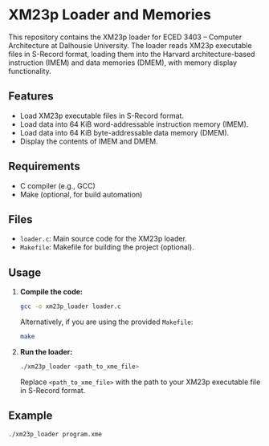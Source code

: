 # XM23p Loader and Memories

This repository contains the XM23p loader for ECED 3403 – Computer Architecture at Dalhousie University. The loader reads XM23p executable files in S-Record format, loading them into the Harvard architecture-based instruction (IMEM) and data memories (DMEM), with memory display functionality.

## Features

- Load XM23p executable files in S-Record format.
- Load data into 64 KiB word-addressable instruction memory (IMEM).
- Load data into 64 KiB byte-addressable data memory (DMEM).
- Display the contents of IMEM and DMEM.

## Requirements

- C compiler (e.g., GCC)
- Make (optional, for build automation)

## Files

- `loader.c`: Main source code for the XM23p loader.
- `Makefile`: Makefile for building the project (optional).

## Usage

1. **Compile the code:**

    ```sh
    gcc -o xm23p_loader loader.c
    ```

    Alternatively, if you are using the provided `Makefile`:

    ```sh
    make
    ```

2. **Run the loader:**

    ```sh
    ./xm23p_loader <path_to_xme_file>
    ```

    Replace `<path_to_xme_file>` with the path to your XM23p executable file in S-Record format.

## Example

```sh
./xm23p_loader program.xme
